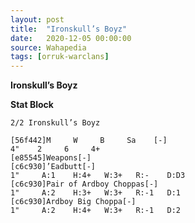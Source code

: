```yaml
---
layout: post
title:  "Ironskull’s Boyz"
date:   2020-12-05 00:00:00
source: Wahapedia
tags: [orruk-warclans]
---
```


**Ironskull’s Boyz**

**Stat Block**
```
2/2 Ironskull’s Boyz
```

```
[56f442]M     W     B     Sa    [-]
4"    2     6     4+    
[e85545]Weapons[-]
[c6c930]’Eadbutt[-]
1"     A:1    H:4+   W:3+   R:-    D:D3  
[c6c930]Pair of Ardboy Choppas[-]
1"     A:2    H:3+   W:3+   R:-1   D:1   
[c6c930]Ardboy Big Choppa[-]
1"     A:2    H:4+   W:3+   R:-1   D:2   
```
    